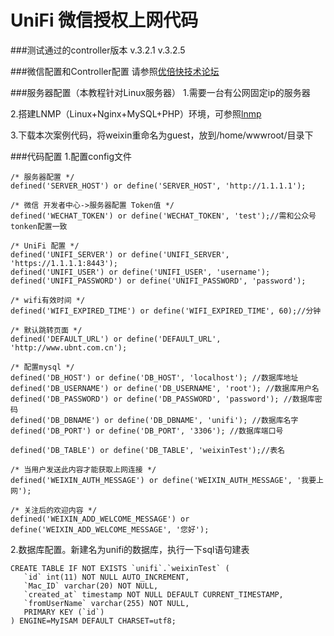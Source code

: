 UniFi 微信授权上网代码
===========

###测试通过的controller版本
	v.3.2.1
	v.3.2.5

###微信配置和Controller配置
请参照[优倍快技术论坛](http://bbs.ubnt.com.cn/forum.php?mod=viewthread&tid=9914&page=1)

###服务器配置（本教程针对Linux服务器）
1.需要一台有公网固定ip的服务器

2.搭建LNMP（Linux+Nginx+MySQL+PHP）环境，可参照[lnmp](http://lnmp.org/install.html)

3.下载本次案例代码，将weixin重命名为guest，放到/home/wwwroot/目录下

###代码配置
1.配置config文件

	/* 服务器配置 */
	defined('SERVER_HOST') or define('SERVER_HOST', 'http://1.1.1.1');

	/* 微信 开发者中心->服务器配置 Token值 */
	defined('WECHAT_TOKEN') or define('WECHAT_TOKEN', 'test');//需和公众号tonken配置一致

	/* UniFi 配置 */
	defined('UNIFI_SERVER') or define('UNIFI_SERVER', 'https://1.1.1.1:8443');
	defined('UNIFI_USER') or define('UNIFI_USER', 'username');
	defined('UNIFI_PASSWORD') or define('UNIFI_PASSWORD', 'password');

	/* wifi有效时间 */
	defined('WIFI_EXPIRED_TIME') or define('WIFI_EXPIRED_TIME', 60);//分钟

	/* 默认跳转页面 */
	defined('DEFAULT_URL') or define('DEFAULT_URL', 'http://www.ubnt.com.cn');

	/* 配置mysql */
	defined('DB_HOST') or define('DB_HOST', 'localhost'); //数据库地址
	defined('DB_USERNAME') or define('DB_USERNAME', 'root'); //数据库用户名
	defined('DB_PASSWORD') or define('DB_PASSWORD', 'password'); //数据库密码
	defined('DB_DBNAME') or define('DB_DBNAME', 'unifi'); //数据库名字
	defined('DB_PORT') or define('DB_PORT', '3306'); //数据库端口号

	defined('DB_TABLE') or define('DB_TABLE', 'weixinTest');//表名

	/* 当用户发送此内容才能获取上网连接 */
	defined('WEIXIN_AUTH_MESSAGE') or define('WEIXIN_AUTH_MESSAGE', '我要上网');

	/* 关注后的欢迎内容 */
	defined('WEIXIN_ADD_WELCOME_MESSAGE') or define('WEIXIN_ADD_WELCOME_MESSAGE', '您好');

2.数据库配置。新建名为unifi的数据库，执行一下sql语句建表

	CREATE TABLE IF NOT EXISTS `unifi`.`weixinTest` (
	   `id` int(11) NOT NULL AUTO_INCREMENT,
	   `Mac_ID` varchar(20) NOT NULL,
	   `created_at` timestamp NOT NULL DEFAULT CURRENT_TIMESTAMP,
	   `fromUserName` varchar(255) NOT NULL,
	   PRIMARY KEY (`id`)
	) ENGINE=MyISAM DEFAULT CHARSET=utf8;

